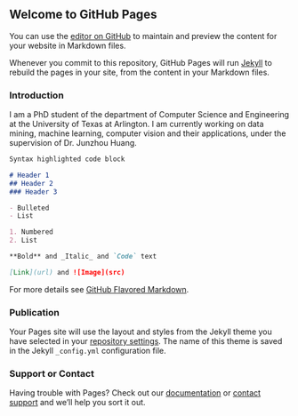 ## Welcome to GitHub Pages

You can use the [editor on GitHub](https://github.com/codemarsyu/codemarsyu.github.io/edit/master/index.md) to maintain and preview the content for your website in Markdown files.

Whenever you commit to this repository, GitHub Pages will run [Jekyll](https://jekyllrb.com/) to rebuild the pages in your site, from the content in your Markdown files.

### Introduction

I am a PhD student of the department of Computer Science and Engineering at the University of Texas at Arlington. I am currently working on data mining, machine learning, computer vision and their applications, under the supervision of Dr. Junzhou Huang.

```markdown
Syntax highlighted code block

# Header 1
## Header 2
### Header 3

- Bulleted
- List

1. Numbered
2. List

**Bold** and _Italic_ and `Code` text

[Link](url) and ![Image](src)
```

For more details see [GitHub Flavored Markdown](https://guides.github.com/features/mastering-markdown/).

### Publication

Your Pages site will use the layout and styles from the Jekyll theme you have selected in your [repository settings](https://github.com/codemarsyu/codemarsyu.github.io/settings). The name of this theme is saved in the Jekyll `_config.yml` configuration file.

### Support or Contact

Having trouble with Pages? Check out our [documentation](https://help.github.com/categories/github-pages-basics/) or [contact support](https://github.com/contact) and we’ll help you sort it out.
